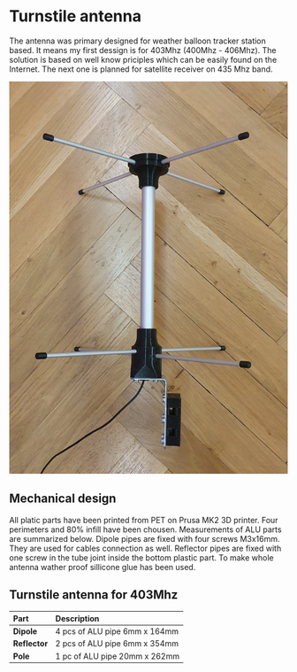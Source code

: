 # Turnstile antenna
The antenna was primary designed for weather balloon tracker station based. It means my first dessign is for 403Mhz (400Mhz - 406Mhz). The solution is based on well know priciples which can be easily found on the Internet. The next one is planned for satellite receiver on 435 Mhz band.

![Turnstile Antenna](images/20220124_175708.jpg)

## Mechanical design
All platic parts have been printed from PET on Prusa MK2 3D printer. Four perimeters and 80% infill have been chousen. 
Measurements of ALU parts are summarized below. Dipole pipes are fixed with four screws M3x16mm. They are used for cables connection as well. Reflector pipes are fixed with one screw in the tube joint inside the bottom plastic part. To make whole antenna wather proof sillicone glue has been used.

## Turnstile antenna for 403Mhz

|Part|Description|
| :--- | :--- |
| **Dipole** |  4 pcs of ALU pipe 6mm x 164mm |
| **Reflector** |  2 pcs of ALU pipe 6mm x 354mm |
| **Pole** | 1 pc of ALU pipe 20mm x 262mm|
